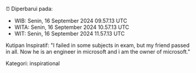 ⏰ Diperbarui pada:
- WIB: Senin, 16 September 2024 09.57.13 UTC
- WITA: Senin, 16 September 2024 10.57.13 UTC
- WIT: Senin, 16 September 2024 11.57.13 UTC

Kutipan Inspiratif:
"I failed in some subjects in exam, but my friend passed in all. Now he is an engineer in microsoft and i am the owner of microsoft."


Kategori: inspirational

